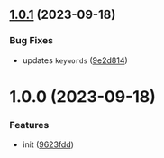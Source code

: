 ## [1.0.1](https://github.com/bent10/named-characters/compare/v1.0.0...v1.0.1) (2023-09-18)


### Bug Fixes

* updates `keywords` ([9e2d814](https://github.com/bent10/named-characters/commit/9e2d8148e7ada86b2ab7b30d76158654257fdf02))

# 1.0.0 (2023-09-18)


### Features

* init ([9623fdd](https://github.com/bent10/named-characters/commit/9623fdd0e37a2b5168187f5795083f29c8181e44))
